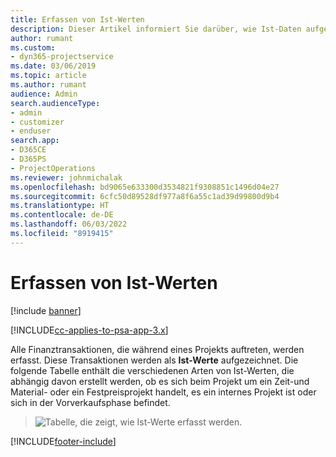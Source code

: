 ```yaml
---
title: Erfassen von Ist-Werten
description: Dieser Artikel informiert Sie darüber, wie Ist-Daten aufgezeichnet werden.
author: rumant
ms.custom:
- dyn365-projectservice
ms.date: 03/06/2019
ms.topic: article
ms.author: rumant
audience: Admin
search.audienceType:
- admin
- customizer
- enduser
search.app:
- D365CE
- D365PS
- ProjectOperations
ms.reviewer: johnmichalak
ms.openlocfilehash: bd9065e633300d3534821f9308851c1496d04e27
ms.sourcegitcommit: 6cfc50d89528df977a8f6a55c1ad39d99800d9b4
ms.translationtype: HT
ms.contentlocale: de-DE
ms.lasthandoff: 06/03/2022
ms.locfileid: "8919415"
---
```

# <a name="recording-actuals"></a>Erfassen von Ist-Werten 

[!include [banner](../includes/psa-now-project-operations.md)]

[!INCLUDE[cc-applies-to-psa-app-3.x](../includes/cc-applies-to-psa-app-3x.md)]

Alle Finanztransaktionen, die während eines Projekts auftreten, werden erfasst. Diese Transaktionen werden als **Ist-Werte** aufgezeichnet. Die folgende Tabelle enthält die verschiedenen Arten von Ist-Werten, die abhängig davon erstellt werden, ob es sich beim Projekt um ein Zeit-und Material- oder ein Festpreisprojekt handelt, es ein internes Projekt ist oder sich in der Vorverkaufsphase befindet.

> ![Tabelle, die zeigt, wie Ist-Werte erfasst werden.](media/advanced-table2.png)


[!INCLUDE[footer-include](../includes/footer-banner.md)]
